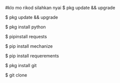 #klo mo rikod silahkan nyai
$ pkg update && upgrade

$ pkg update && upgrade

$ pkg install python

$ pipinstall requests

$ pip install mechanize

$ pip install requerements

$ pkg install git

$ git clone
